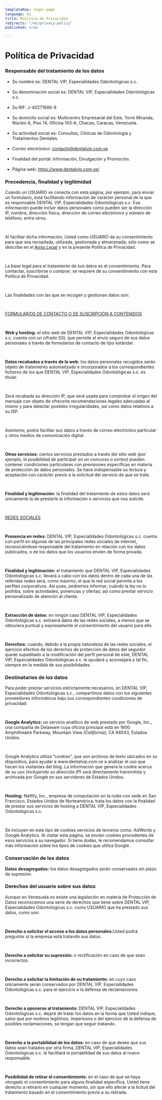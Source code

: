 ```yaml
---
templateKey: legal-page
language: es
title: Política de Privacidad
redirects: "/en/privacy-policy"
published: true

---
```

<div class="dv-privacy-policy container-fluid dv-main-menu"> <h1 class="dv-page-titles text-left">Política de Privacidad</h1> <h3 class="dv-page-titles text-left"> Responsable del tratamiento de los datos </h3> <ul> <li>Su nombre es: DENTAL VIP, Especialidades Odontológicas s.c.</li> <br /> <li> Su denominación social es: DENTAL VIP, Especialidades Odontológicas s.c. </li> <br /> <li>Su RIF: J-40271686-9</li> <br /> <li> Su domicilio social es: Multicentro Empresarial del Este, Torre Miranda, Núcleo A, Piso 14, Oficina 143-A, Chacao, Caracas, Venezuela. </li> <br /> <li> Su actividad social es: Consultas, Clínicas de Odontología y Tratamientos Dentales. </li> <br /> <li> Correo electrónico: <a href="mailto:contacto@dentalvip.com.ve" class="dv-link-green" >contacto@dentalvip.com.ve</a > </li> <br /> <li>Finalidad del portal: Información, Divulgación y Promoción.</li> <br /> <li> Página web: <a href="/" class="dv-link-green">https://www.dentalvip.com.ve/</a> </li> </ul> <h3 class="dv-page-titles text-left">Procedencia, finalidad y legitimidad</h3> <div class="paragraph-group"> <p> Cuando un USUARIO se conecta con esta página, por ejemplo, para enviar un formulario, está facilitando información de carácter personal de la que es responsable DENTAL VIP, Especialidades Odontológicas s.c. Esa información puede incluir datos personales como pueden ser la dirección IP, nombre, dirección física, dirección de correo electrónico y número de teléfono; entre otros. </p> <br /> <p> Al facilitar dicha información, Usted como USUARIO da su consentimiento para que sea recopilada, utilizada, gestionada y almacenada; sólo como se describe en el <a href="/aviso-legal" class="dv-link-green">Aviso Legal</a> y en la presente Política de Privacidad. </p> <br /> <p> La base legal para el tratamiento de sus datos es el consentimiento. Para contactar, suscribirse o comprar; se requiere de su consentimiento con esta Política de Privacidad. </p> <br /> <p>Las finalidades con las que se recogen y gestionan datos son:</p> <br /> <p><u>FORMULARIOS DE CONTACTO O DE SUSCRIPCIÓN A CONTENIDOS</u></p> <br /> <p> <b>Web y hosting:</b> el sitio web de DENTAL VIP, Especialidades Odontológicas s.c. cuenta con un cifrado SSL que permite el envío seguro de sus datos personales a través de formularios de contacto de tipo estándar. </p> <br /> <p> <b>Datos recabados a través de la web:</b> los datos personales recogidos serán objeto de tratamiento automatizado e incorporados a los correspondientes ficheros de los que DENTAL VIP, Especialidades Odontológicas s.c. es titular. </p> <br /> <p> Será recabada su dirección IP, que será usada para comprobar el origen del mensaje con objeto de ofrecerle recomendaciones legales adecuadas al mismo y para detectar posibles irregularidades, así como datos relativos a su ISP. </p> <br /> <p> Asimismo, podrá facilitar sus datos a través de correo electrónico particular y otros medios de comunicación digital. </p> <br /> <p> <b>Otros servicios:</b> ciertos servicios prestados a través del sitio web <i>(por ejemplo, la posibilidad de participar en un concurso o sorteo)</i > pueden contener condiciones particulares con previsiones específicas en materia de protección de datos personales. Se hace indispensable su lectura y aceptación con carácter previo a la solicitud del servicio de que se trate. </p> <br /> <p> <b>Finalidad y legitimación:</b> la finalidad del tratamiento de estos datos será únicamente la de prestarle la información o servicios que nos solicite. </p> <br /> <p><u>REDES SOCIALES</u></p> <br /> <p> <b>Presencia en redes:</b> DENTAL VIP, Especialidades Odontológicas s.c. cuenta con perfil en algunas de las principales redes sociales de internet, reconociéndose responsable del tratamiento en relación con los datos publicados, o de los datos que los usuarios envíen de forma privada. </p> <br /> <p> <b>Finalidad y legitimación:</b> el tratamiento que DENTAL VIP, Especialidades Odontológicas s.c. llevará a cabo con los datos dentro de cada una de las referidas redes será, como máximo, el que la red social permita a los perfiles corporativos. Así pues, podremos informar, cuándo la ley no lo prohíba, sobre actividades, ponencias y ofertas; así como prestar servicio personalizado de atención al cliente. </p> <br /> <p> <b>Extracción de datos:</b> en ningún caso DENTAL VIP, Especialidades Odontológicas s.c. extraerá datos de las redes sociales, a menos que se obtuviera puntual y expresamente el consentimiento del usuario para ello. </p> <br /> <p> <b>Derechos:</b> cuando, debido a la propia naturaleza de las redes sociales, el ejercicio efectivo de los derechos de protección de datos del seguidor quede supeditado a la modificación del perfil personal de este, DENTAL VIP, Especialidades Odontológicas s.c. le ayudará y aconsejará a tal fin, siempre en la medida de sus posibilidades. </p> </div> <h3 class="dv-page-titles text-left">Destinatarios de los datos</h3> <div class="paragraph-group"> <p> Para poder prestar servicios estrictamente necesarios, en DENTAL VIP, Especialidades Odontológicas s.c., compartimos datos con los siguientes proveedores informáticos bajo sus correspondientes condiciones de privacidad: </p> <br /> <p> <b>Google Analytics:</b> un servicio analítico de web prestado por Google, Inc., una compañía de Delaware cuya oficina principal está en 1600 Amphitheatre Parkway, Mountain View <i>(California)</i>, CA 94043, Estados Unidos. </p> <br /> <p> Google Analytics utiliza “cookies”, que son archivos de texto ubicados en su dispositivo, para ayudar a www.dentalvip.com.ve a analizar el uso que hacen los visitantes del blog. La información que genera la cookie acerca de su uso <i>(incluyendo su dirección IP)</i> será directamente transmitida y archivada por Google en sus servidores de Estados Unidos. </p> <br /> <p> <b>Hosting:</b> Netlify, Inc., empresa de computación en la nube con sede en San Francisco, Estados Unidos de Norteamérica, trata los datos con la finalidad de prestar sus servicios de hosting a DENTAL VIP, Especialidades Odontológicas s.c. </p> <br /> <p> Se incluyen en este tipo de cookies servicios de terceros como: AdWords y Google Analytics. Al visitar esta página, se envían cookies procedentes de esos servicios a su navegador. Si tiene dudas, le recomendamos consultar más información sobre los tipos de cookies que utiliza Google. </p> </div> <h3 class="dv-page-titles text-left">Conservación de los datos</h3> <div class="paragraph-group"> <p> <b>Datos desagregados:</b> los datos desagregados serán conservados sin plazo de supresión. </p> </div> <h3 class="dv-page-titles text-left">Derechos del usuario sobre sus datos</h3> <div class="paragraph-group"> <p> Aunque en Venezuela no existe una legislación en materia de Protección de Datos reconocemos una serie de derechos que tiene sobre DENTAL VIP, Especialidades Odontológicas s.c. como USUARIO que ha prestado sus datos, como son: </p> <br /> <p> <b>Derecho a solicitar el acceso a los datos personales:</b>Usted podrá preguntar si la empresa está tratando sus datos. </p> <br /> <p> <b>Derecho a solicitar su supresión:</b> o rectificación en caso de que sean incorrectos. </p> <br /> <p> <b>Derecho a solicitar la limitación de su tratamiento:</b> en cuyo caso únicamente serán conservados por DENTAL VIP, Especialidades Odontológicas s.c. para el ejercicio o la defensa de reclamaciones. </p> <br /> <p> <b>Derecho a oponerse al tratamiento:</b> DENTAL VIP, Especialidades Odontológicas s.c. dejará de tratar los datos en la forma que Usted indique, salvo que por motivos legítimos, imperiosos o del ejercicio de la defensa de posibles reclamaciones, se tengan que seguir tratando. </p> <br /> <p> <b>Derecho a la portabilidad de los datos:</b> en caso de que desee que sus datos sean tratados por otra firma, DENTAL VIP, Especialidades Odontológicas s.c. le facilitará la portabilidad de sus datos al nuevo responsable. </p> <br /> <p> <b>Posibilidad de retirar el consentimiento:</b> en el caso de que se haya otorgado el consentimiento para alguna finalidad específica, Usted tiene derecho a retirarlo en cualquier momento, sin que ello afecte a la licitud del tratamiento basado en el consentimiento previo a su retirada. </p> </div> </div>